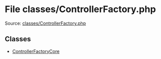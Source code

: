 File classes/ControllerFactory.php
=========

Source: [classes/ControllerFactory.php](https://github.com/PrestaShop/PrestaShop/blob/1.5.6.1/classes/ControllerFactory.php)


Classes
-------

* [ControllerFactoryCore](class.ControllerFactoryCore.md)

